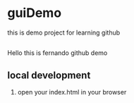 # guiDemo

this is demo project for learning github


##
Hello this is fernando github demo


## local development
1. open your index.html in your browser